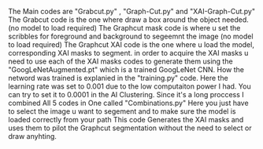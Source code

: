 The Main codes are "Grabcut.py" , "Graph-Cut.py" and "XAI-Graph-Cut.py"
The Grabcut code is the one where draw a box around the object needed. (no model to load required)
The Graphcut mask code is where u set the scribbles for foreground and background to segeemnt the image (no model to load required)
The Graphcut XAI code is the one where u load the model, corresponding XAI masks to segment.
in order to acquire the XAI masks u need to use each of the XAI masks codes to generate them using the "GoogLeNetAugmented.pt" which is a trained GoogLeNet CNN.
How the netword was trained is explanied in the "training.py" code. Here the learning rate was set to 0.001 due to the low computaiton power I had.
You can try to set it to 0.0001 in the AI Clustering.
Since it's a long proccess I combined All 5 codes in One called "Combinations.py" 
Here you just have to select the image u want to segement and to make sure the model is loaded correctly from your path
This code Generates the XAI masks and uses them to pilot the Graphcut segmentation without the need to select or draw anyhting.
